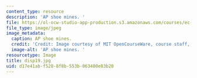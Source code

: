```yaml
---
content_type: resource
description: 'AP shoe mines. '
file: https://ol-ocw-studio-app-production.s3.amazonaws.com/courses/ec-s06-design-for-demining-spring-2007/d17e41abf5288f8b553b063400e83b20_disp19.jpg
file_type: image/jpeg
image_metadata:
  caption: AP shoe mines.
  credit: 'Credit: Image courtesy of MIT OpenCourseWare, course staff, and students.'
  image-alt: 'AP shoe mines. '
resourcetype: Image
title: disp19.jpg
uid: d17e41ab-f528-8f8b-553b-063400e83b20
---
```

